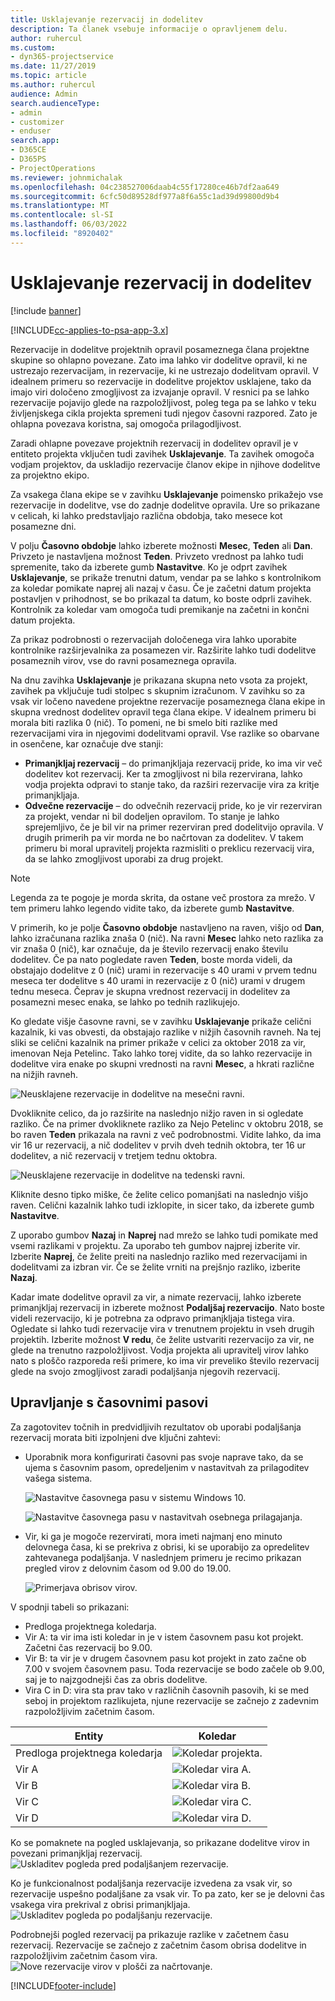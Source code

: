 ```yaml
---
title: Usklajevanje rezervacij in dodelitev
description: Ta članek vsebuje informacije o opravljenem delu.
author: ruhercul
ms.custom:
- dyn365-projectservice
ms.date: 11/27/2019
ms.topic: article
ms.author: ruhercul
audience: Admin
search.audienceType:
- admin
- customizer
- enduser
search.app:
- D365CE
- D365PS
- ProjectOperations
ms.reviewer: johnmichalak
ms.openlocfilehash: 04c238527006daab4c55f17280ce46b7df2aa649
ms.sourcegitcommit: 6cfc50d89528df977a8f6a55c1ad39d99800d9b4
ms.translationtype: MT
ms.contentlocale: sl-SI
ms.lasthandoff: 06/03/2022
ms.locfileid: "8920402"
---
```

# <a name="reconcile-bookings-and-assignments"></a>Usklajevanje rezervacij in dodelitev

[!include [banner](../includes/psa-now-project-operations.md)]

[!INCLUDE[cc-applies-to-psa-app-3.x](../includes/cc-applies-to-psa-app-3x.md)]

Rezervacije in dodelitve projektnih opravil posameznega člana projektne skupine so ohlapno povezane. Zato ima lahko vir dodelitve opravil, ki ne ustrezajo rezervacijam, in rezervacije, ki ne ustrezajo dodelitvam opravil. V idealnem primeru so rezervacije in dodelitve projektov usklajene, tako da imajo viri določeno zmogljivost za izvajanje opravil. V resnici pa se lahko rezervacije pojavijo glede na razpoložljivost, poleg tega pa se lahko v teku življenjskega cikla projekta spremeni tudi njegov časovni razpored. Zato je ohlapna povezava koristna, saj omogoča prilagodljivost.

Zaradi ohlapne povezave projektnih rezervacij in dodelitev opravil je v entiteto projekta vključen tudi zavihek **Usklajevanje**. Ta zavihek omogoča vodjam projektov, da uskladijo rezervacije članov ekipe in njihove dodelitve za projektno ekipo.

Za vsakega člana ekipe se v zavihku **Usklajevanje** poimensko prikažejo vse rezervacije in dodelitve, vse do zadnje dodelitve opravila. Ure so prikazane v celicah, ki lahko predstavljajo različna obdobja, tako mesece kot posamezne dni.

V polju **Časovno obdobje** lahko izberete možnosti **Mesec**, **Teden** ali **Dan**. Privzeto je nastavljena možnost **Teden**. Privzeto vrednost pa lahko tudi spremenite, tako da izberete gumb **Nastavitve**. Ko je odprt zavihek **Usklajevanje**, se prikaže trenutni datum, vendar pa se lahko s kontrolnikom za koledar pomikate naprej ali nazaj v času. Če je začetni datum projekta postavljen v prihodnost, se bo prikazal ta datum, ko boste odprli zavihek. Kontrolnik za koledar vam omogoča tudi premikanje na začetni in končni datum projekta.

Za prikaz podrobnosti o rezervacijah določenega vira lahko uporabite kontrolnike razširjevalnika za posamezen vir. Razširite lahko tudi dodelitve posameznih virov, vse do ravni posameznega opravila.

Na dnu zavihka **Usklajevanje** je prikazana skupna neto vsota za projekt, zavihek pa vključuje tudi stolpec s skupnim izračunom. V zavihku so za vsak vir ločeno navedene projektne rezervacije posameznega člana ekipe in skupna vrednost dodelitev opravil tega člana ekipe. V idealnem primeru bi morala biti razlika 0 (nič). To pomeni, ne bi smelo biti razlike med rezervacijami vira in njegovimi dodelitvami opravil. Vse razlike so obarvane in osenčene, kar označuje dve stanji:

- **Primanjkljaj rezervacij** – do primanjkljaja rezervacij pride, ko ima vir več dodelitev kot rezervacij. Ker ta zmogljivost ni bila rezervirana, lahko vodja projekta odpravi to stanje tako, da razširi rezervacije vira za kritje primanjkljaja.
- **Odvečne rezervacije** – do odvečnih rezervacij pride, ko je vir rezerviran za projekt, vendar ni bil dodeljen opravilom. To stanje je lahko sprejemljivo, če je bil vir na primer rezerviran pred dodelitvijo opravila. V drugih primerih pa vir morda ne bo načrtovan za dodelitev. V takem primeru bi moral upravitelj projekta razmisliti o preklicu rezervacij vira, da se lahko zmogljivost uporabi za drug projekt.

> [!NOTE]
> Legenda za te pogoje je morda skrita, da ostane več prostora za mrežo. V tem primeru lahko legendo vidite tako, da izberete gumb **Nastavitve**.

V primerih, ko je polje **Časovno obdobje** nastavljeno na raven, višjo od **Dan**, lahko izračunana razlika znaša 0 (nič). Na ravni **Mesec** lahko neto razlika za vir znaša 0 (nič), kar označuje, da je število rezervacij enako številu dodelitev. Če pa nato pogledate raven **Teden**, boste morda videli, da obstajajo dodelitve z 0 (nič) urami in rezervacije s 40 urami v prvem tednu meseca ter dodelitve s 40 urami in rezervacije z 0 (nič) urami v drugem tednu meseca. Čeprav je skupna vrednost rezervacij in dodelitev za posamezni mesec enaka, se lahko po tednih razlikujejo.

Ko gledate višje časovne ravni, se v zavihku **Usklajevanje** prikaže celični kazalnik, ki vas obvesti, da obstajajo razlike v nižjih časovnih ravneh. Na tej sliki se celični kazalnik na primer prikaže v celici za oktober 2018 za vir, imenovan Neja Petelinc. Tako lahko torej vidite, da so lahko rezervacije in dodelitve vira enake po skupni vrednosti na ravni **Mesec**, a hkrati različne na nižjih ravneh.

![Neusklajene rezervacije in dodelitve na mesečni ravni.](media/reconcile-assignments-01.JPG)

Dvokliknite celico, da jo razširite na naslednjo nižjo raven in si ogledate razliko. Če na primer dvokliknete razliko za Nejo Petelinc v oktobru 2018, se bo raven **Teden** prikazala na ravni z več podrobnostmi. Vidite lahko, da ima vir 16 ur rezervacij, a nič dodelitev v prvih dveh tednih oktobra, ter 16 ur dodelitev, a nič rezervacij v tretjem tednu oktobra.

![Neusklajene rezervacije in dodelitve na tedenski ravni.](media/reconcile-assignments-02.JPG)

Kliknite desno tipko miške, če želite celico pomanjšati na naslednjo višjo raven. Celični kazalnik lahko tudi izklopite, in sicer tako, da izberete gumb **Nastavitve**. 

Z uporabo gumbov **Nazaj** in **Naprej** nad mrežo se lahko tudi pomikate med vsemi razlikami v projektu. Za uporabo teh gumbov najprej izberite vir. Izberite **Naprej**, če želite preiti na naslednjo razliko med rezervacijami in dodelitvami za izbran vir. Če se želite vrniti na prejšnjo razliko, izberite **Nazaj**.

Kadar imate dodelitve opravil za vir, a nimate rezervacij, lahko izberete primanjkljaj rezervacij in izberete možnost **Podaljšaj rezervacijo**. Nato boste videli rezervacijo, ki je potrebna za odpravo primanjkljaja tistega vira. Ogledate si lahko tudi rezervacije vira v trenutnem projektu in vseh drugih projektih. Izberite možnost **V redu**, če želite ustvariti rezervacijo za vir, ne glede na trenutno razpoložljivost. Vodja projekta ali upravitelj virov lahko nato s ploščo razporeda reši primere, ko ima vir preveliko število rezervacij glede na svojo zmogljivost zaradi podaljšanja njegovih rezervacij.

## <a name="managing-with-time-zones"></a>Upravljanje s časovnimi pasovi
Za zagotovitev točnih in predvidljivih rezultatov ob uporabi podaljšanja rezervacij morata biti izpolnjeni dve ključni zahtevi:  

- Uporabnik mora konfigurirati časovni pas svoje naprave tako, da se ujema s časovnim pasom, opredeljenim v nastavitvah za prilagoditev vašega sistema.
 
  ![Nastavitve časovnega pasu v sistemu Windows 10.](media/reconcile-assignments-03.png)

  ![Nastavitve časovnega pasu v nastavitvah osebnega prilagajanja.](media/reconcile-assignments-04.png)
 
- Vir, ki ga je mogoče rezervirati, mora imeti najmanj eno minuto delovnega časa, ki se prekriva z obrisi, ki se uporabijo za opredelitev zahtevanega podaljšanja. V naslednjem primeru je recimo prikazan pregled virov z delovnim časom od 9.00 do 19.00. 

  ![Primerjava obrisov virov.](media/reconcile-assignments-05.png)

V spodnji tabeli so prikazani:

- Predloga projektnega koledarja.
- Vir A: ta vir ima isti koledar in je v istem časovnem pasu kot projekt. Začetni čas rezervacij bo 9.00.
- Vir B: ta vir je v drugem časovnem pasu kot projekt in zato začne ob 7.00 v svojem časovnem pasu. Toda rezervacije se bodo začele ob 9.00, saj je to najzgodnejši čas za obris dodelitve.
- Vira C in D: vira sta prav tako v različnih časovnih pasovih, ki se med seboj in projektom razlikujeta, njune rezervacije se začnejo z zadevnim razpoložljivim začetnim časom.

|Entity  |Koledar  |
|-|-|
|Predloga projektnega koledarja   | ![Koledar projekta.](media/reconcile-assignments-06.png) |
|Vir A  | ![Koledar vira A.](media/reconcile-assignments-06.png) |
|Vir B  |  ![Koledar vira B.](media/reconcile-assignments-07.png) |
|Vir C  |  ![Koledar vira C.](media/reconcile-assignments-08.png) |
|Vir D  | ![Koledar vira D.](media/reconcile-assignments-09.png)  |
 
Ko se pomaknete na pogled usklajevanja, so prikazane dodelitve virov in povezani primanjkljaj rezervacij.
 ![Uskladitev pogleda pred podaljšanjem rezervacije.](media/reconcile-assignments-10.png)

Ko je funkcionalnost podaljšanja rezervacije izvedena za vsak vir, so rezervacije uspešno podaljšane za vsak vir. To pa zato, ker se je delovni čas vsakega vira prekrival z obrisi primanjkljaja.
 ![Uskladitev pogleda po podaljšanju rezervacije.](media/reconcile-assignments-11.png) 

Podrobnejši pogled rezervacij pa prikazuje razlike v začetnem času rezervacij. Rezervacije se začnejo z začetnim časom obrisa dodelitve in razpoložljivim začetnim časom vira.
 ![Nove rezervacije virov v plošči za načrtovanje.](media/reconcile-assignments-12.png)


[!INCLUDE[footer-include](../includes/footer-banner.md)]
